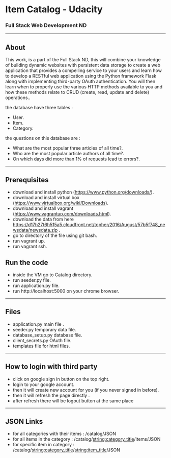 # Item Catalog - Udacity
### Full Stack Web Development ND
_______________________
## About
 This work, is a part of the Full Stack ND, this will combine your knowledge of building dynamic websites with persistent data storage to create a web application that provides a compelling service to your users and learn how to develop a RESTful web application using the Python framework Flask along with implementing third-party OAuth authentication. You will then learn when to properly use the various HTTP methods available to you and how these methods relate to CRUD (create, read, update and delete) operations..

 the database have three tables :
   - User.
   - Item.
   - Category.

 the questions on this database are :
   - What are the most popular three articles of all time?.
   - Who are the most popular article authors of all time?.
   - On which days did more than 1% of requests lead to errors?.

_______________________
## Prerequisites
  - download and install python (https://www.python.org/downloads/).
  - download and install virtual box (https://www.virtualbox.org/wiki/Downloads).
  - download and install vagrant (https://www.vagrantup.com/downloads.html).
  - download the data from here https://d17h27t6h515a5.cloudfront.net/topher/2016/August/57b5f748_newsdata/newsdata.zip .
  - go to directory of the file using git bash.
  - run vagrant up.
  - run vagrant ssh.

## Run the code
  - inside the VM go to Catalog directory.
  - run seeder.py file.
  - run application.py file.
  - run http://localhost:5000 on your chrome browser.

_______________________
## Files
  - application.py main file .
  - seeder.py temporary data file.
  - database_setup.py database file.
  - client_secrets.py OAuth file.
  - templates file for html files.

_______________________

## How to login with third party
  - click on google sign in button on the top right.
  - login to your google account.
  - then it will create new account for you (if you never signed in before).
  - then it will refresh the page directly .
  - after refresh there will be logout button at the same place

_______________________

## JSON Links
- for all categories with their items : /catalog/JSON
- for all items in the category : /catalog/<string:category_title>/items/JSON
- for specific item in category : /catalog/<string:category_title>/<string:item_title>/JSON
